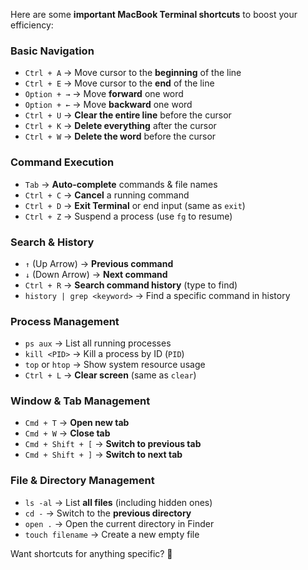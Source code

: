 Here are some **important MacBook Terminal shortcuts** to boost your efficiency:  

### **Basic Navigation**  
- `Ctrl + A` → Move cursor to the **beginning** of the line  
- `Ctrl + E` → Move cursor to the **end** of the line  
- `Option + →` → Move **forward** one word  
- `Option + ←` → Move **backward** one word  
- `Ctrl + U` → **Clear the entire line** before the cursor  
- `Ctrl + K` → **Delete everything** after the cursor  
- `Ctrl + W` → **Delete the word** before the cursor  

### **Command Execution**  
- `Tab` → **Auto-complete** commands & file names  
- `Ctrl + C` → **Cancel** a running command  
- `Ctrl + D` → **Exit Terminal** or end input (same as `exit`)  
- `Ctrl + Z` → Suspend a process (use `fg` to resume)  

### **Search & History**  
- `↑` (Up Arrow) → **Previous command**  
- `↓` (Down Arrow) → **Next command**  
- `Ctrl + R` → **Search command history** (type to find)  
- `history | grep <keyword>` → Find a specific command in history  

### **Process Management**  
- `ps aux` → List all running processes  
- `kill <PID>` → Kill a process by ID (`PID`)  
- `top` or `htop` → Show system resource usage  
- `Ctrl + L` → **Clear screen** (same as `clear`)  

### **Window & Tab Management**  
- `Cmd + T` → **Open new tab**  
- `Cmd + W` → **Close tab**  
- `Cmd + Shift + [` → **Switch to previous tab**  
- `Cmd + Shift + ]` → **Switch to next tab**  

### **File & Directory Management**  
- `ls -al` → List **all files** (including hidden ones)  
- `cd -` → Switch to the **previous directory**  
- `open .` → Open the current directory in Finder  
- `touch filename` → Create a new empty file  

Want shortcuts for anything specific? 🚀
